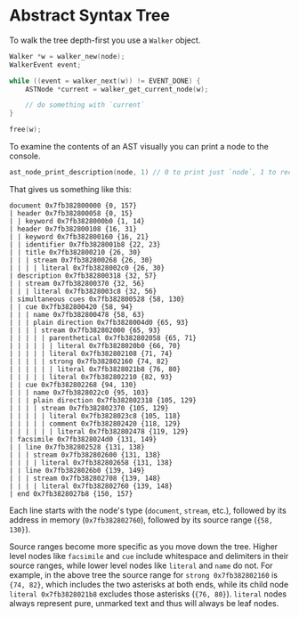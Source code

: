 # Abstract Syntax Tree
To walk the tree depth-first you use a `Walker` object.

```c
Walker *w = walker_new(node);
WalkerEvent event;

while ((event = walker_next(w)) != EVENT_DONE) {
	ASTNode *current = walker_get_current_node(w);

	// do something with `current`
}

free(w);
```

To examine the contents of an AST visually you can print a node to the console.

```c
ast_node_print_description(node, 1) // 0 to print just `node`, 1 to recurse
```

That gives us something like this:

```
document 0x7fb382800000 {0, 157}
| header 0x7fb382800058 {0, 15}
| | keyword 0x7fb3828000b0 {1, 14}
| header 0x7fb382800108 {16, 31}
| | keyword 0x7fb382800160 {16, 21}
| | identifier 0x7fb3828001b8 {22, 23}
| | title 0x7fb382800210 {26, 30}
| | | stream 0x7fb382800268 {26, 30}
| | | | literal 0x7fb3828002c0 {26, 30}
| description 0x7fb382800318 {32, 57}
| | stream 0x7fb382800370 {32, 56}
| | | literal 0x7fb3828003c8 {32, 56}
| simultaneous cues 0x7fb382800528 {58, 130}
| | cue 0x7fb382800420 {58, 94}
| | | name 0x7fb382800478 {58, 63}
| | | plain direction 0x7fb3828004d0 {65, 93}
| | | | stream 0x7fb382802000 {65, 93}
| | | | | parenthetical 0x7fb382802058 {65, 71}
| | | | | | literal 0x7fb3828020b0 {66, 70}
| | | | | literal 0x7fb382802108 {71, 74}
| | | | | strong 0x7fb382802160 {74, 82}
| | | | | | literal 0x7fb3828021b8 {76, 80}
| | | | | literal 0x7fb382802210 {82, 93}
| | cue 0x7fb382802268 {94, 130}
| | | name 0x7fb3828022c0 {95, 103}
| | | plain direction 0x7fb382802318 {105, 129}
| | | | stream 0x7fb382802370 {105, 129}
| | | | | literal 0x7fb3828023c8 {105, 118}
| | | | | comment 0x7fb382802420 {118, 129}
| | | | | | literal 0x7fb382802478 {119, 129}
| facsimile 0x7fb3828024d0 {131, 149}
| | line 0x7fb382802528 {131, 138}
| | | stream 0x7fb382802600 {131, 138}
| | | | literal 0x7fb382802658 {131, 138}
| | line 0x7fb3828026b0 {139, 149}
| | | stream 0x7fb382802708 {139, 148}
| | | | literal 0x7fb382802760 {139, 148}
| end 0x7fb3828027b8 {150, 157}
```

Each line starts with the node's type (`document`, `stream`, etc.), followed by its address in memory (`0x7fb382802760`), followed by its source range (`{58, 130}`).

Source ranges become more specific as you move down the tree. Higher level nodes like `facsimile` and `cue` include whitespace and delimiters in their source ranges, while lower level nodes like `literal` and `name` do not. For example, in the above tree the source range for `strong 0x7fb382802160` is `{74, 82}`, which includes the two asterisks at both ends, while its child node `literal 0x7fb3828021b8` excludes those asterisks (`{76, 80}`). `literal` nodes always represent pure, unmarked text and thus will always be leaf nodes.

